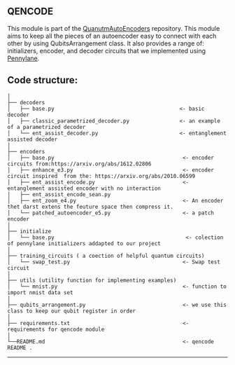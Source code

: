 
## QENCODE

This module is part of the [QuanutmAutoEncoders](https://github.com/stephendiadamo/QuantumAutoEncoders/blob/main/qencode/qubits_arrangement.py) repository. 
This module aims to keep all the pieces of an autoencoder easy to connect with each other by using QubitsArrangement class.
It also provides a range of: initializers, encoder, and decoder circuits that we implemented using [Pennylane](https://pennylane.ai/).

Code structure:
------------

    │
    ├── decoders                                               
    │   ├── base.py                                        <- basic decoder
    │   ├── classic_parametrized_decoder.py        	       <- an example of a parametrized decoder
    │   └── ent_assist_decoder.py                          <- entanglement assisted decoder    
    │
    ├── encoders 
    │   ├── base.py                                         <- encoder circuits from:https://arxiv.org/abs/1612.02806
    │   ├── enhance_e3.py                                   <- encoder circuit inspired  from the: https://arxiv.org/abs/2010.06599   
    │   ├── ent_assist_encode.py                            <- entanglement assisted encoder with no interaction
    │   ├── ent_assist_encode_sean.py
    │   ├── ent_zoom_e4.py                                  <- An encoder thet darst extens the feuture space then compress it.
    │   └── patched_autoencoder_e5.py                       <- a patch encoder 
    │
    ├── initialize                       			
    │   └── base.py                                	         <- colection of pennylane initializers addapted to our project 
    │
    ├── training_circuits ( a coection of helpful quantum circuits)                                                
    │   └── swap_test.py                                    <- Swap test circuit      
    │
    ├── utils (utility function for implementing examples) 
    │   └── mnist.py 					                    <- function to import nmist data set
    │   
    ├── qubits_arrangement.py                       	    <- we use this class to keep our qubit register in order
    │   
    ├── requirements.txt                                    <-  requirements for qencode module
    │
    └──README.md                                            <- qencode README .
    


--------
